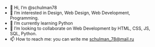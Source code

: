 - 👋 Hi, I’m @schulman78
- 👀 I’m interested in Design, Web Design, Web Development, Programming.
- 🌱 I’m currently learning Python
- 💞️ I’m looking to collaborate on Web Development by HTML, CSS, JS, SQL, Python.
- 📫 How to reach me: you can write me schulman_78@mail.ru

<!---
schulman78/schulman78 is a ✨ special ✨ repository because its `README.md` (this file) appears on your GitHub profile.
You can click the Preview link to take a look at your changes.
--->

